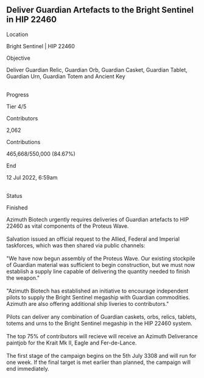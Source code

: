 ## Deliver Guardian Artefacts to the Bright Sentinel in HIP 22460

Location

Bright Sentinel \| HIP 22460

Objective

Deliver Guardian Relic, Guardian Orb, Guardian Casket, Guardian Tablet,
Guardian Urn, Guardian Totem and Ancient Key

\
Progress

Tier 4/5

Contributors

2,062

Contributions

465,668/550,000 (84.67%)

End

12 Jul 2022, 6:59am

\
Status

Finished

Azimuth Biotech urgently requires deliveries of Guardian artefacts to
HIP 22460 as vital components of the Proteus Wave.\
\
Salvation issued an official request to the Allied, Federal and Imperial
taskforces, which was then shared via public channels:\
\
\"We have now begun assembly of the Proteus Wave. Our existing stockpile
of Guardian material was sufficient to begin construction, but we must
now establish a supply line capable of delivering the quantity needed to
finish the weapon.\"\
\
\"Azimuth Biotech has established an initiative to encourage independent
pilots to supply the Bright Sentinel megaship with Guardian commodities.
Azimuth are also offering additional ship liveries to contributors.\"\
\
Pilots can deliver any combination of Guardian caskets, orbs, relics,
tablets, totems and urns to the Bright Sentinel megaship in the HIP
22460 system.\
\
The top 75% of contributors will recieve will receive an Azimuth
Deliverance paintjob for the Krait Mk II, Eagle and Fer-de-Lance.\
\
The first stage of the campaign begins on the 5th July 3308 and will run
for one week. If the final target is met earlier than planned, the
campaign will end immediately.
